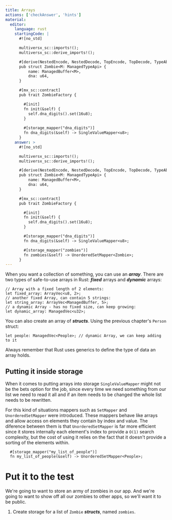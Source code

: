```yaml
---
title: Arrays
actions: ['checkAnswer', 'hints']
material:
  editor:
    language: rust
    startingCode: |
      #![no_std]

      multiversx_sc::imports!();
      multiversx_sc::derive_imports!();

      #[derive(NestedEncode, NestedDecode, TopEncode, TopDecode, TypeAbi)]
      pub struct Zombie<M: ManagedTypeApi> {
          name: ManagedBuffer<M>,
          dna: u64,
      }

      #[mx_sc::contract]
      pub trait ZombieFactory {

        #[init]
        fn init(&self) {
          self.dna_digits().set(16u8);
        }
    
        #[storage_mapper("dna_digits")]
        fn dna_digits(&self) -> SingleValueMapper<u8>;
      }
    answer: >
      #![no_std]

      multiversx_sc::imports!();
      multiversx_sc::derive_imports!();

      #[derive(NestedEncode, NestedDecode, TopEncode, TopDecode, TypeAbi)]
      pub struct Zombie<M: ManagedTypeApi> {
          name: ManagedBuffer<M>,
          dna: u64,
      }

      #[mx_sc::contract]
      pub trait ZombieFactory {

        #[init]
        fn init(&self) {
          self.dna_digits().set(16u8);
        }

        #[storage_mapper("dna_digits")]
        fn dna_digits(&self) -> SingleValueMapper<u8>;

        #[storage_mapper("zombies")]
        fn zombies(&self) -> UnorderedSetMapper<Zombie>;
      }
---
```


When you want a collection of something, you can use an **_array_**. There are two types of safe-to-use arrays in Rust: **_fixed_** arrays and **_dynamic_** arrays:

```
// Array with a fixed length of 2 elements:
let fixed_array: ArrayVec<u8, 2>;
// another fixed Array, can contain 5 strings:
let string_array: ArrayVec<ManagedBuffer, 5>;
// a dynamic Array - has no fixed size, can keep growing:
let dynamic_array: ManagedVec<u32>;
```

You can also create an array of **_structs_**. Using the previous chapter's `Person` struct:

```
let people: ManagedVec<People>; // dynamic Array, we can keep adding to it
```

Always remember that Rust uses generics to define the type of data an array holds.


## Putting it inside storage

When it comes to putting arrays into storage `SingleValueMapper` might not be the bets option for the job, since every time we need something from our list we need to read it all and if an item needs to be changed the whole list needs to be rewritten.

For this kind of situations mappers such as `SetMapper` and `UnorderedSetMapper` were introduced. These mappers behave like arrays and allow access on elements they contain by index and value. The diference between them is that `UnorderedSetMapper` is far more efficient since it stores internally each element's index to provide a `O(1)` search complexity, but the cost of using it relies on the fact that it doesn't provide a sorting of the elements within.

```
  #[storage_mapper("my_list_of_people")]
  fn my_list_of_people(&self) -> UnorderedSetMapper<People>;
```

# Put it to the test

We're going to want to store an army of zombies in our app. And we're going to want to show off all our zombies to other apps, so we'll want it to be public.

1. Create storage for a list of `Zombie` **_structs_**, named `zombies`.
